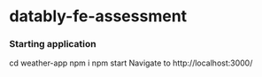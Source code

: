 # datably-fe-assessment

### Starting application
cd weather-app
npm i
npm start
Navigate to http://localhost:3000/